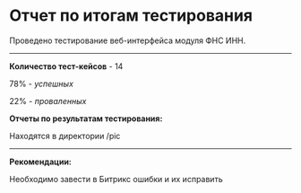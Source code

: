 # Отчет по итогам тестирования
Проведено тестирование веб-интерфейса модуля ФНС ИНН.

***

**Количество тест-кейсов** - 14

78% - *успешных*

22% - *проваленных*

**Отчеты по результатам тестирования:**

Находятся в директории /pic

***
**Рекомендации:**

Необходимо завести в Битрикс ошибки и их исправить
